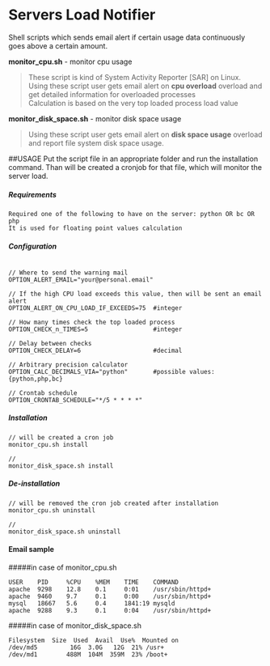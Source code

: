 # Servers Load Notifier
Shell scripts which sends email alert if certain usage data continuously goes above a certain amount.

**monitor_cpu.sh** - monitor cpu usage
>These script is kind of System Activity Reporter [SAR] on Linux.<br>
Using these script user gets email alert on **cpu overload** overload and get detailed information for overloaded processes<br>Calculation is based on the very top loaded process load value

**monitor_disk_space.sh** - monitor disk space usage
>Using these script user gets email alert on **disk space usage** overload and report file system disk space usage.

##USAGE
Put the script file in an appropriate folder and run the installation command. Than will be created a cronjob for that file, which will monitor the server load.

##### Requirements
```shell
Required one of the following to have on the server: python OR bc OR php
It is used for floating point values calculation
```

##### Configuration
```shell

// Where to send the warning mail
OPTION_ALERT_EMAIL="your@personal.email"

// If the high CPU load exceeds this value, then will be sent an email alert
OPTION_ALERT_ON_CPU_LOAD_IF_EXCEEDS=75  #integer

// How many times check the top loaded process
OPTION_CHECK_n_TIMES=5                  #integer

// Delay between checks
OPTION_CHECK_DELAY=6                    #decimal

// Arbitrary precision calculator
OPTION_CALC_DECIMALS_VIA="python"       #possible values: {python,php,bc}

// Crontab schedule
OPTION_CRONTAB_SCHEDULE="*/5 * * * *"
```

##### Installation
```shell
// will be created a cron job
monitor_cpu.sh install

//
monitor_disk_space.sh install
```

##### De-installation
```shell
// will be removed the cron job created after installation
monitor_cpu.sh uninstall

//
monitor_disk_space.sh uninstall
```

#### Email sample

#####in case of monitor_cpu.sh
```shell
USER    PID     %CPU    %MEM    TIME    COMMAND
apache  9298    12.8    0.1     0:01    /usr/sbin/httpd+
apache  9460    9.7     0.1     0:00    /usr/sbin/httpd+
mysql   18667   5.6     0.4     1841:19 mysqld
apache  9288    9.3     0.1     0:04    /usr/sbin/httpd+
```

#####in case of monitor_disk_space.sh
```
Filesystem  Size  Used  Avail  Use%  Mounted on
/dev/md5         16G  3.0G   12G  21% /usr+
/dev/md1        488M  104M  359M  23% /boot+
```
